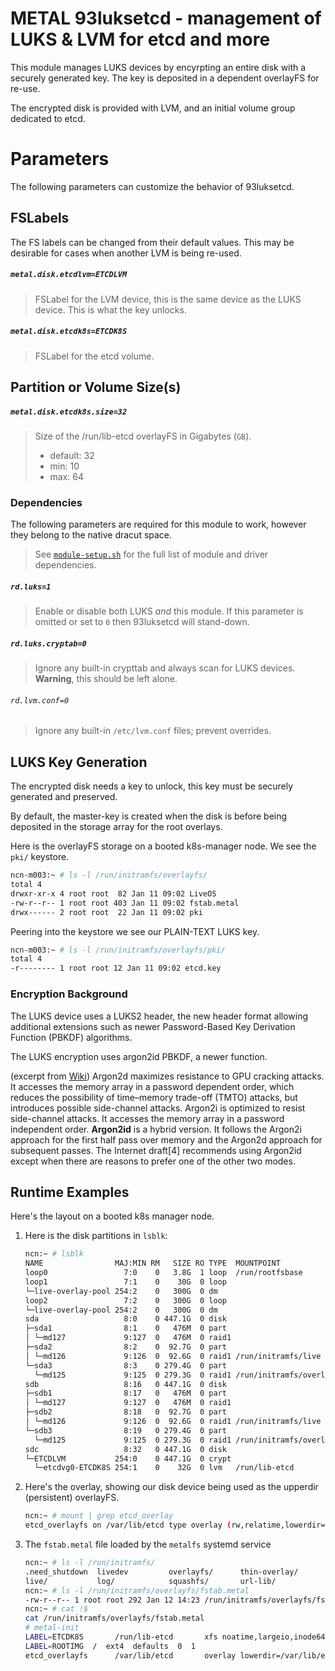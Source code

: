 # METAL 93luksetcd - management of LUKS & LVM for etcd and more

This module manages LUKS devices by encyrpting an entire disk with a securely generated key. The key is deposited in a dependent overlayFS for re-use.

The encrypted disk is provided with LVM, and an initial volume group dedicated to etcd.

# Parameters

The following parameters can customize the behavior of 93luksetcd.

## FSLabels

The FS labels can be changed from their default values.
This may be desirable for cases when another LVM is being re-used.

##### `metal.disk.etcdlvm=ETCDLVM`

> FSLabel for the LVM device, this is the same device as the LUKS device. This is what the key unlocks.

##### `metal.disk.etcdk8s=ETCDK8S`

> FSLabel for the etcd volume.

## Partition or Volume Size(s)

##### `metal.disk.etcdk8s.size=32`

> Size of the /run/lib-etcd overlayFS in Gigabytes (`GB`).
>
> * default: 32
> * min: 10
> * max: 64

### Dependencies

The following parameters are required for this module to work, however they belong to the native dracut space.

> See [`module-setup.sh`](./93metalluksetcd/module-setup.sh) for the full list of module and driver dependencies.

##### `rd.luks=1`

> Enable or disable both LUKS _and_ this module. If this parameter is omitted or set to `0` then 93luksetcd will stand-down.

##### `rd.luks.cryptab=0`

> Ignore any built-in crypttab and always scan for LUKS devices. **Warning**, this should be left alone.

###### `rd.lvm.conf=0`

> Ignore any built-in `/etc/lvm.conf` files; prevent overrides.

## LUKS Key Generation

The encrypted disk needs a key to unlock, this key must be securely generated and preserved.

By default, the master-key is created when the disk is before being deposited in the storage array
for the root overlays.

Here is the overlayFS storage on a booted k8s-manager node. We see the `pki/` keystore.
```bash
ncn-m003:~ # ls -l /run/initramfs/overlayfs/
total 4
drwxr-xr-x 4 root root  82 Jan 11 09:02 LiveOS
-rw-r--r-- 1 root root 403 Jan 11 09:02 fstab.metal
drwx------ 2 root root  22 Jan 11 09:02 pki
```

Peering into the keystore we see our PLAIN-TEXT LUKS key.
```bash
ncn-m003:~ # ls -l /run/initramfs/overlayfs/pki/
total 4
-r-------- 1 root root 12 Jan 11 09:02 etcd.key
```

### Encryption Background

The LUKS device uses a LUKS2 header, the new header format allowing additional
extensions such as newer Password-Based Key Derivation Function (PBKDF) algorithms.

The LUKS encryption uses argon2id PBKDF, a newer function.

(excerpt from [Wiki](https://en.wikipedia.org/wiki/Argon2))
Argon2d maximizes resistance to GPU cracking attacks. It accesses the memory array in a password dependent order, which reduces the possibility of time–memory trade-off (TMTO) attacks, but introduces possible side-channel attacks.
Argon2i is optimized to resist side-channel attacks. It accesses the memory array in a password independent order.
**Argon2id** is a hybrid version. It follows the Argon2i approach for the first half pass over memory and the Argon2d approach for subsequent passes. The Internet draft[4] recommends using Argon2id except when there are reasons to prefer one of the other two modes.

## Runtime Examples

Here's the layout on a booted k8s manager node.

1. Here is the disk partitions in `lsblk`:
    ```bash
    ncn:~ # lsblk
    NAME                MAJ:MIN RM   SIZE RO TYPE  MOUNTPOINT
    loop0                 7:0    0   3.8G  1 loop  /run/rootfsbase
    loop1                 7:1    0    30G  0 loop
    └─live-overlay-pool 254:2    0   300G  0 dm
    loop2                 7:2    0   300G  0 loop
    └─live-overlay-pool 254:2    0   300G  0 dm
    sda                   8:0    0 447.1G  0 disk
    ├─sda1                8:1    0   476M  0 part
    │ └─md127             9:127  0   476M  0 raid1
    ├─sda2                8:2    0  92.7G  0 part
    │ └─md126             9:126  0  92.6G  0 raid1 /run/initramfs/live
    └─sda3                8:3    0 279.4G  0 part
      └─md125             9:125  0 279.3G  0 raid1 /run/initramfs/overlayfs
    sdb                   8:16   0 447.1G  0 disk
    ├─sdb1                8:17   0   476M  0 part
    │ └─md127             9:127  0   476M  0 raid1
    ├─sdb2                8:18   0  92.7G  0 part
    │ └─md126             9:126  0  92.6G  0 raid1 /run/initramfs/live
    └─sdb3                8:19   0 279.4G  0 part
      └─md125             9:125  0 279.3G  0 raid1 /run/initramfs/overlayfs
    sdc                   8:32   0 447.1G  0 disk
    └─ETCDLVM           254:0    0 447.1G  0 crypt
      └─etcdvg0-ETCDK8S 254:1    0    32G  0 lvm   /run/lib-etcd
    ```
2. Here's the overlay, showing our disk device being used as the upperdir (persistent) overlayFS.
    ```bash
    ncn:~ # mount | grep etcd_overlay
    etcd_overlayfs on /var/lib/etcd type overlay (rw,relatime,lowerdir=/var/lib/etcd,upperdir=/run/lib-etcd/overlayfs,workdir=/run/lib-etcd/ovlwork)
    ```
3. The `fstab.metal` file loaded by the `metalfs` systemd service
    ```bash
    ncn:~ # ls -l /run/initramfs/
    .need_shutdown  livedev         overlayfs/      thin-overlay/
    live/           log/            squashfs/       url-lib/
    ncn:~ # ls -l /run/initramfs/overlayfs/fstab.metal
    -rw-r--r-- 1 root root 292 Jan 12 14:23 /run/initramfs/overlayfs/fstab.metal
    ncn:~ # cat !$
    cat /run/initramfs/overlayfs/fstab.metal
    # metal-init
    LABEL=ETCDK8S     	/run/lib-etcd     	xfs	noatime,largeio,inode64,swalloc,allocsize=131072k,discard 0 2
    LABEL=ROOTIMG  /  ext4  defaults  0  1
    etcd_overlayfs    	/var/lib/etcd     	overlay	lowerdir=/var/lib/etcd,upperdir=/run/lib-etcd/overlayfs,workdir=/run/lib-etcd/ovlwork 0 2
    ```

